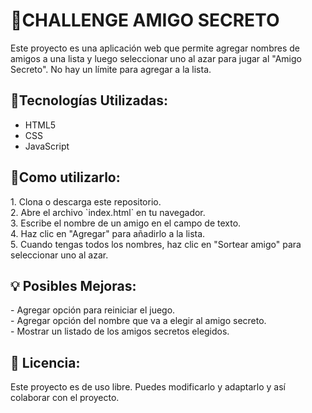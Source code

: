 <h1>🎯CHALLENGE AMIGO SECRETO</h1>
<p>Este proyecto es una aplicación web que permite agregar nombres de amigos a una lista y luego seleccionar uno al azar para jugar al "Amigo Secreto".
No hay un límite para agregar a la lista.</p>
<h2>📌Tecnologías Utilizadas:</h2>

- HTML5<br>  
- CSS  <br>
- JavaScript  <br>


<h2>🚀Como utilizarlo:</h2>
<p>
1. Clona o descarga este repositorio. <br>  
2. Abre el archivo `index.html` en tu navegador.  <br>
3. Escribe el nombre de un amigo en el campo de texto.  <br>
4. Haz clic en "Agregar" para añadirlo a la lista.  <br>
5. Cuando tengas todos los nombres, haz clic en "Sortear amigo" para seleccionar uno al azar.  <br>
</p>

<h2> 💡 Posibles Mejoras:</h2>
- Agregar opción para reiniciar el juego.<br>
- Agregar opción del nombre que va a elegir al amigo secreto.<br>
- Mostrar un listado de los amigos secretos elegidos.<br>

<h2> 📄 Licencia:</h2>
Este proyecto es de uso libre. Puedes modificarlo y adaptarlo y así colaborar con el proyecto.






